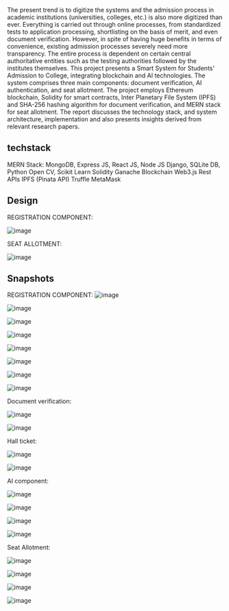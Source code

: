 The present trend is to digitize the systems and the admission process in academic institutions (universities, colleges, etc.) is also more digitized than ever. Everything is carried out through online processes, from standardized tests to application processing, shortlisting on the basis of merit, and even document verification. However, in spite of having huge benefits in terms of convenience, existing admission processes severely need more transparency. The entire process is dependent on certain central authoritative entities such as the testing authorities followed by the institutes themselves. This project presents a Smart System for Students' Admission to College, integrating blockchain and AI technologies. The system comprises three main components: document verification, AI authentication, and seat allotment. The project employs Ethereum blockchain, Solidity for smart contracts, Inter Planetary File System (IPFS) and SHA-256 hashing algorithm for document verification, and MERN stack for seat allotment. The report discusses the technology stack, and system architecture, implementation and also presents insights derived from relevant research papers.
## techstack
MERN Stack: MongoDB, Express JS, React JS, Node JS
Django, SQLite DB, Python
Open CV, Scikit Learn
Solidity 
Ganache Blockchain
Web3.js
Rest APIs
IPFS (Pinata API)
Truffle
MetaMask
## Design
REGISTRATION COMPONENT: 

![image](https://github.com/SammithaS/Smart-student-admission-system-complete-/assets/121117205/a88d7df5-eda0-46fe-b4d7-e4f928af071c)

SEAT ALLOTMENT:

![image](https://github.com/SammithaS/Smart-student-admission-system-complete-/assets/121117205/b6c4e4d4-ffde-4dc3-be4e-edac23114380)

## Snapshots
REGISTRATION COMPONENT: 
![image](https://github.com/SammithaS/Smart-student-admission-system-complete-/assets/121117205/d9fe9c31-997f-4ede-a4da-3fd142759468)

![image](https://github.com/SammithaS/Smart-student-admission-system-complete-/assets/121117205/c0a0756d-d96e-4194-a78c-e6b3f7f9b7e7)

![image](https://github.com/SammithaS/Smart-student-admission-system-complete-/assets/121117205/22fd9dcf-f8b7-495e-90ba-35a67236adb4)

![image](https://github.com/SammithaS/Smart-student-admission-system-complete-/assets/121117205/4b37197f-3508-447d-aa3d-70f67ad238f8)

![image](https://github.com/SammithaS/Smart-student-admission-system-complete-/assets/121117205/214742ed-d8a2-4416-9ba1-31e2773d9d50)

![image](https://github.com/SammithaS/Smart-student-admission-system-complete-/assets/121117205/510052df-b6b7-4350-8bbe-81906b60b9e0)

![image](https://github.com/SammithaS/Smart-student-admission-system-complete-/assets/121117205/66feb61e-d62b-42d7-a9ed-4a56cb810159)

![image](https://github.com/SammithaS/Smart-student-admission-system-complete-/assets/121117205/f0689148-a447-4358-b7b5-f1a82024a6d7)

Document verification:

![image](https://github.com/SammithaS/Smart-student-admission-system-complete-/assets/121117205/adda3e6a-342e-4aeb-8ed3-dfdaabdca7bd)

![image](https://github.com/SammithaS/Smart-student-admission-system-complete-/assets/121117205/3bf4fc36-2a1a-40ea-99e2-e74bae5a7b7f)

Hall ticket:

![image](https://github.com/SammithaS/Smart-student-admission-system-complete-/assets/121117205/caa97675-ab92-40d0-b3f4-6efb108d5159)

![image](https://github.com/SammithaS/Smart-student-admission-system-complete-/assets/121117205/e3e6f491-0108-4c0b-ad69-35f9bf49f4a1)


AI component:

![image](https://github.com/SammithaS/Smart-student-admission-system-complete-/assets/121117205/2ad751e9-b308-45a9-ac32-1542a76a0883)

![image](https://github.com/SammithaS/Smart-student-admission-system-complete-/assets/121117205/c93cb09a-fc44-4909-b15f-aaf329100e8f)

![image](https://github.com/SammithaS/Smart-student-admission-system-complete-/assets/121117205/b96eef76-fa27-4674-9659-f2d3ec3777ff)

![image](https://github.com/SammithaS/Smart-student-admission-system-complete-/assets/121117205/3a744e57-2b73-41d0-beeb-2f9701b0539e)

Seat Allotment:

![image](https://github.com/SammithaS/Smart-student-admission-system-complete-/assets/121117205/b4d70407-9666-4b4a-a121-573057f61972)

![image](https://github.com/SammithaS/Smart-student-admission-system-complete-/assets/121117205/fa10a988-e2c9-44c6-9733-da63e2a54756)

![image](https://github.com/SammithaS/Smart-student-admission-system-complete-/assets/121117205/b167d0e0-5449-46c1-8891-149926bb0580)

![image](https://github.com/SammithaS/Smart-student-admission-system-complete-/assets/121117205/d082a500-6f5f-4909-b7bd-b07d634d90de)









